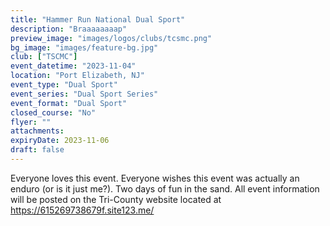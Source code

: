 ```yaml
---
title: "Hammer Run National Dual Sport"
description: "Braaaaaaaap"
preview_image: "images/logos/clubs/tcsmc.png"
bg_image: "images/feature-bg.jpg"
club: ["TSCMC"]
event_datetime: "2023-11-04"
location: "Port Elizabeth, NJ"
event_type: "Dual Sport"
event_series: "Dual Sport Series"
event_format: "Dual Sport"
closed_course: "No"
flyer: ""
attachments:
expiryDate: 2023-11-06
draft: false
---
```


Everyone loves this event. Everyone wishes this event was actually an enduro (or is it just me?). Two days of fun in the sand. All event information will be posted on the Tri-County website located at https://615269738679f.site123.me/